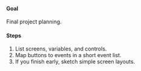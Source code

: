 #### Goal

Final project planning.

#### Steps

1. List screens, variables, and controls.
2. Map buttons to events in a short event list.
3. If you finish early, sketch simple screen layouts.

